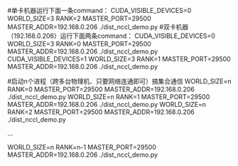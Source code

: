 #单卡机器运行下面一条command：
CUDA_VISIBLE_DEVICES=0 WORLD_SIZE=3 RANK=2 MASTER_PORT=29500 MASTER_ADDR=192.168.0.206 ./dist_nccl_demo.py
#双卡机器（192.168.0.206）运行下面两条command：
CUDA_VISIBLE_DEVICES=0 WORLD_SIZE=3 RANK=0 MASTER_PORT=29500 MASTER_ADDR=192.168.0.206 ./dist_nccl_demo.py
CUDA_VISIBLE_DEVICES=1 WORLD_SIZE=3 RANK=1 MASTER_PORT=29500 MASTER_ADDR=192.168.0.206 ./dist_nccl_demo.py

#启动n个进程（跨多台物理机、只要网络连通即可）搞集合通信
WORLD_SIZE=n RANK=0 MASTER_PORT=29500 MASTER_ADDR=192.168.0.206 ./dist_nccl_demo.py
WORLD_SIZE=n RANK=1 MASTER_PORT=29500 MASTER_ADDR=192.168.0.206 ./dist_nccl_demo.py 
WORLD_SIZE=n RANK=2 MASTER_PORT=29500 MASTER_ADDR=192.168.0.206 ./dist_nccl_demo.py 

...

WORLD_SIZE=n RANK=n-1 MASTER_PORT=29500 MASTER_ADDR=192.168.0.206 ./dist_nccl_demo.py  

